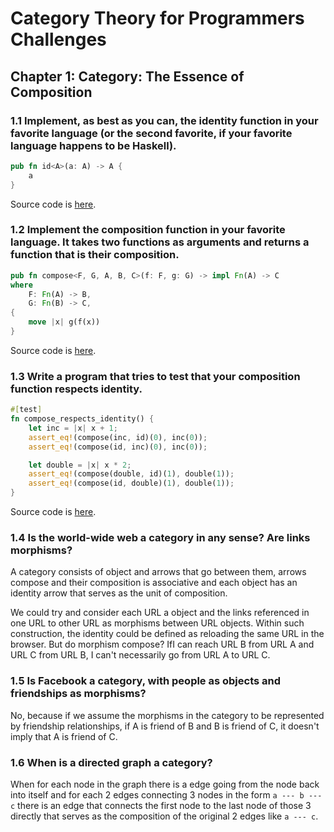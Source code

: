 # Category Theory for Programmers Challenges

## Chapter 1: Category: The Essence of Composition

### 1.1 Implement, as best as you can, the identity function in your favorite language (or the second favorite, if your favorite language happens to be Haskell).

```rust
pub fn id<A>(a: A) -> A {
    a
}
```

Source code is [here](../src/category.rs).

### 1.2 Implement the composition function in your favorite language. It takes two functions as arguments and returns a function that is their composition.

```rust
pub fn compose<F, G, A, B, C>(f: F, g: G) -> impl Fn(A) -> C
where
    F: Fn(A) -> B,
    G: Fn(B) -> C,
{
    move |x| g(f(x))
}
```

Source code is [here](../src/category.rs).

### 1.3 Write a program that tries to test that your composition function respects identity.

```rust
#[test]
fn compose_respects_identity() {
    let inc = |x| x + 1;
    assert_eq!(compose(inc, id)(0), inc(0));
    assert_eq!(compose(id, inc)(0), inc(0));

    let double = |x| x * 2;
    assert_eq!(compose(double, id)(1), double(1));
    assert_eq!(compose(id, double)(1), double(1));
}
```

Source code is [here](../src/category.rs).

### 1.4 Is the world-wide web a category in any sense? Are links morphisms?

A category consists of object and arrows that go between them, arrows compose and their composition is associative and each object has an identity arrow that serves as the unit of composition.

We could try and consider each URL a object and the links referenced in one URL to other URL as morphisms between URL objects. Within such construction, the identity could be defined as reloading the same URL in the browser. But do morphism compose? IfI can reach URL B from URL A and URL C from URL B, I can't necessarily go from URL A to URL C.

### 1.5 Is Facebook a category, with people as objects and friendships as morphisms?

No, because if we assume the morphisms in the category to be represented by friendship relationships, if A is friend of B and B is friend of C, it doesn't imply that A is friend of C.

### 1.6 When is a directed graph a category?

When for each node in the graph there is a edge going from the node back into itself and for each 2 edges connecting 3 nodes in the form `a --- b --- c` there is an edge that connects the first node to the last node of those 3 directly that serves as the composition of the original 2 edges like `a --- c`.


